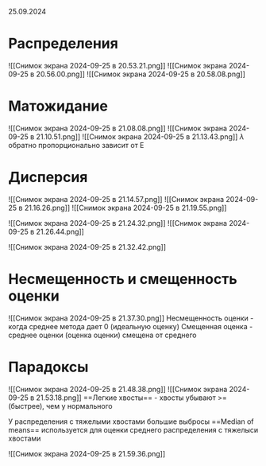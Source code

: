 25.09.2024

# Распределения
![[Снимок экрана 2024-09-25 в 20.53.21.png]]
![[Снимок экрана 2024-09-25 в 20.56.00.png]]
![[Снимок экрана 2024-09-25 в 20.58.08.png]]

# Матожидание
![[Снимок экрана 2024-09-25 в 21.08.08.png]]
![[Снимок экрана 2024-09-25 в 21.10.51.png]]
![[Снимок экрана 2024-09-25 в 21.13.43.png]]
$\lambda$ обратно пропорционально зависит от E

# Дисперсия
![[Снимок экрана 2024-09-25 в 21.14.57.png]]
![[Снимок экрана 2024-09-25 в 21.16.26.png]]
![[Снимок экрана 2024-09-25 в 21.19.55.png]]

![[Снимок экрана 2024-09-25 в 21.24.32.png]]
![[Снимок экрана 2024-09-25 в 21.26.44.png]]

![[Снимок экрана 2024-09-25 в 21.32.42.png]]
# Несмещенность и смещенность оценки
![[Снимок экрана 2024-09-25 в 21.37.30.png]]
Несмещенность оценки - когда среднее метода дает 0 (идеальную оценку)
Смещенная оценка - среднее оценки (оценка оценки) смещена от среднего

# Парадоксы
![[Снимок экрана 2024-09-25 в 21.48.38.png]]
![[Снимок экрана 2024-09-25 в 21.53.18.png]]
==Легкие хвосты== - хвосты убывают >= (быстрее), чем у нормального

У распределения с тяжелыми хвостами большие выбросы
==Median of means== используется для оценки среднего распределения с тяжелыси хвостами

![[Снимок экрана 2024-09-25 в 21.59.36.png]]
